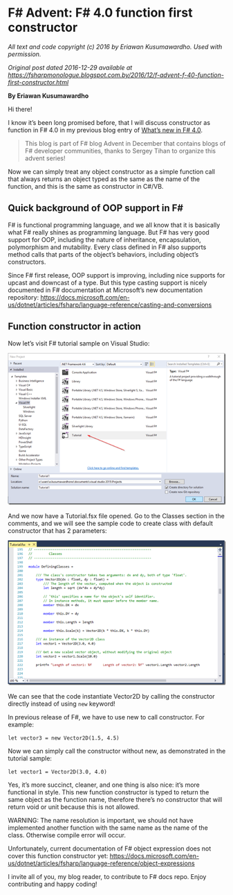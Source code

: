 ﻿



# F# Advent: F# 4.0 function first constructor  #

*All text and code copyright (c) 2016 by Eriawan Kusumawardho. Used with permission.*

*Original post dated 2016-12-29 available at https://fsharpmonologue.blogspot.com.by/2016/12/f-advent-f-40-function-first-constructor.html*

**By Eriawan Kusumawardho**

Hi there!

I know it’s been long promised before, that I will discuss constructor as function in F# 4.0 in my previous blog entry of [What’s new in F# 4.0](http://fsharpmonologue.blogspot.com/2015/12/whats-new-in-f-40-in-visual-studio-2015.html). 

> This blog is part of F# blog Advent in December that contains blogs of F# developer communities, thanks to Sergey Tihan to organize this advent series! 

Now we can simply treat any object constructor as a simple function call that always returns an object typed as the same as the name of the function, and this is the same as constructor in C#/VB.

## Quick background of OOP support in F#

F# is functional programming language, and we all know that it is basically what F# really shines as programming language. But F# has very good support for OOP, including the nature of inheritance, encapsulation, polymorphism and mutability. Every class defined in F# also supports method calls that parts of the object’s behaviors, including object’s constructors.

Since F# first release, OOP support is improving, including nice supports for upcast and downcast of a type. But this type casting support is nicely documented in F# documentation at Microsoft’s new documentation repository: https://docs.microsoft.com/en-us/dotnet/articles/fsharp/language-reference/casting-and-conversions

## Function constructor in action

Now let’s visit F# tutorial sample on Visual Studio:

![](VS2015_FSharp_templates_thumb.png)

And we now have a Tutorial.fsx file opened. Go to the Classes section in the comments, and we will see the sample code to create class with default constructor that has 2 parameters:

![](tutorial_oo_classes_thumb.png)

We can see that the code instantiate Vector2D by calling the constructor directly instead of using `new` keyword!

In previous release of F#, we have to use new to call constructor. For example:

```
let vector3 = new Vector2D(1.5, 4.5)
```

Now we can simply call the constructor without new, as demonstrated in the tutorial sample:

```
let vector1 = Vector2D(3.0, 4.0)
```

Yes, it’s more succinct, cleaner, and one thing is also nice: it’s more functional in style. This new function constructor is typed to return the same object as the function name, therefore there’s no constructor that will return void or unit because this is not allowed. 

WARNING: The name resolution is important, we should not have implemented another function with the same name as the name of the class. Otherwise compile error will occur. 

Unfortunately, current documentation of F# object expression does not cover this function constructor yet: https://docs.microsoft.com/en-us/dotnet/articles/fsharp/language-reference/object-expressions

I invite all of you, my blog reader, to contribute to F# docs repo. Enjoy contributing and happy coding!
